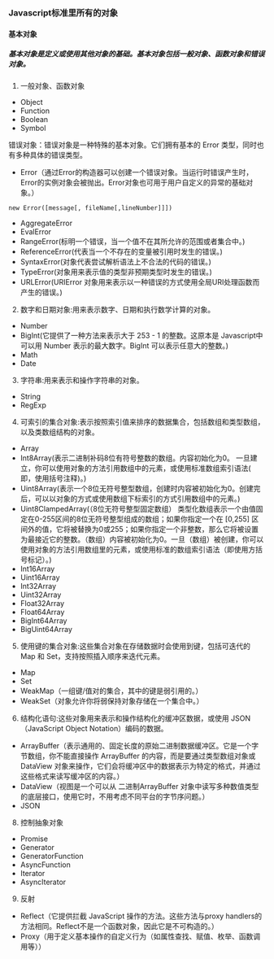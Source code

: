 ### Javascript标准里所有的对象

#### 基本对象

##### 基本对象是定义或使用其他对象的基础。基本对象包括一般对象、函数对象和错误对象。

1. 一般对象、函数对象

* Object
* Function
* Boolean
* Symbol

错误对象：错误对象是一种特殊的基本对象。它们拥有基本的 Error 类型，同时也有多种具体的错误类型。

* Error（通过Error的构造器可以创建一个错误对象。当运行时错误产生时，Error的实例对象会被抛出。Error对象也可用于用户自定义的异常的基础对象。）
```
new Error([message[, fileName[,lineNumber]]])
```
* AggregateError
* EvalError
* RangeError(标明一个错误，当一个值不在其所允许的范围或者集合中。)
* ReferenceError(代表当一个不存在的变量被引用时发生的错误。)
* SyntaxError(对象代表尝试解析语法上不合法的代码的错误。)
* TypeError(对象用来表示值的类型非预期类型时发生的错误。)
* URLError(URIError 对象用来表示以一种错误的方式使用全局URI处理函数而产生的错误。)

2. 数字和日期对象:用来表示数字、日期和执行数学计算的对象。

* Number
* BigInt(它提供了一种方法来表示大于 253 - 1 的整数。这原本是 Javascript中可以用 Number 表示的最大数字。BigInt 可以表示任意大的整数。)
* Math
* Date

3. 字符串:用来表示和操作字符串的对象。

* String
* RegExp

4. 可索引的集合对象:表示按照索引值来排序的数据集合，包括数组和类型数组，以及类数组结构的对象。

* Array
* Int8Array(表示二进制补码8位有符号整数的数组。内容初始化为0。 一旦建立，你可以使用对象的方法引用数组中的元素，或使用标准数组索引语法( 即，使用括号注释)。)
* Uint8Array(表示一个8位无符号整型数组，创建时内容被初始化为0。创建完后，可以以对象的方式或使用数组下标索引的方式引用数组中的元素。)
* Uint8ClampedArray(（8位无符号整型固定数组） 类型化数组表示一个由值固定在0-255区间的8位无符号整型组成的数组；如果你指定一个在 [0,255] 区间外的值，它将被替换为0或255；如果你指定一个非整数，那么它将被设置为最接近它的整数。（数组）内容被初始化为0。一旦（数组）被创建，你可以使用对象的方法引用数组里的元素，或使用标准的数组索引语法（即使用方括号标记）。)
* Int16Array
* Uint16Array
* Int32Array
* Uint32Array
* Float32Array
* Float64Array
* BigInt64Array
* BigUint64Array

5. 使用键的集合对象:这些集合对象在存储数据时会使用到键，包括可迭代的Map 和 Set，支持按照插入顺序来迭代元素。

* Map
* Set
* WeakMap（一组键/值对的集合，其中的键是弱引用的。）
* WeakSet（对象允许你将弱保持对象存储在一个集合中。）

6. 结构化语句:这些对象用来表示和操作结构化的缓冲区数据，或使用 JSON （JavaScript Object Notation）编码的数据。

* ArrayBuffer（表示通用的、固定长度的原始二进制数据缓冲区。它是一个字节数组，你不能直接操作 ArrayBuffer 的内容，而是要通过类型数组对象或 DataView 对象来操作，它们会将缓冲区中的数据表示为特定的格式，并通过这些格式来读写缓冲区的内容。）
* DataView（视图是一个可以从 二进制ArrayBuffer 对象中读写多种数值类型的底层接口，使用它时，不用考虑不同平台的字节序问题。）
* JSON

8. 控制抽象对象

* Promise
* Generator
* GeneratorFunction
* AsyncFunction
* Iterator
* AsyncIterator

9. 反射

* Reflect（它提供拦截 JavaScript 操作的方法。这些方法与proxy handlers的方法相同。Reflect不是一个函数对象，因此它是不可构造的。）
* Proxy（用于定义基本操作的自定义行为（如属性查找、赋值、枚举、函数调用等））